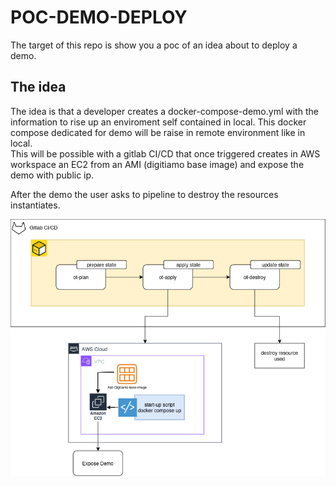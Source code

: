 # POC-DEMO-DEPLOY

The target of this repo is show you a poc of an idea about to deploy a demo.

## The idea

The idea is that a developer creates a docker-compose-demo.yml with the information to rise up an enviroment self contained in local.
This docker compose dedicated for demo will be raise in remote environment like in local.\
This will be possible with a gitlab CI/CD that once triggered creates in AWS workspace an EC2 from an AMI (digitiamo base image) and expose the demo with public ip.

After the demo the user asks to pipeline to destroy the resources instantiates.

![poc-demo-deploy](./files/poc-demo-deploy.drawio.png)


